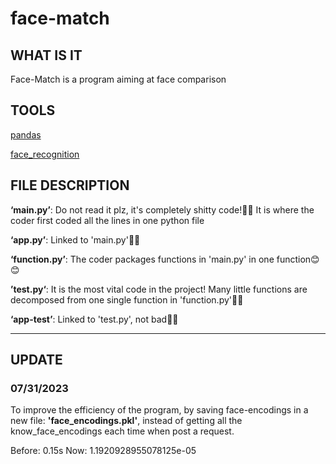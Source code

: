 # face-match
## WHAT IS IT
Face-Match is a program aiming at face comparison



## TOOLS
[pandas](https://pandas.pydata.org/)

[face_recognition](https://github.com/ageitgey/face_recognition)




## FILE DESCRIPTION
**‘main.py’**: Do not read it plz, it's completely shitty code!🤮🤮 It is where the coder first coded all the lines in one python file

**‘app.py’**: Linked to 'main.py'🤮🤮

**‘function.py’**: The coder packages functions in 'main.py' in one function😊😊

**’test.py‘**: It is the most vital code in the project! Many little functions are decomposed from one single function in 'function.py'🥵🥵

**‘app-test’**: Linked to 'test.py', not bad🥵🥵



---

## UPDATE

### 07/31/2023

To improve the efficiency of the program, by saving face-encodings in a new file: **'face_encodings.pkl'**, instead of getting all the know_face_encodings each time when post a request.

Before: 0.15s
Now: 1.1920928955078125e-05
